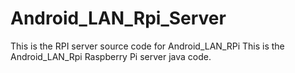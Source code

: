 # Android_LAN_Rpi_Server
This is the RPI server source code for Android_LAN_RPi
This is the Android_LAN_Rpi Raspberry Pi server java code.
